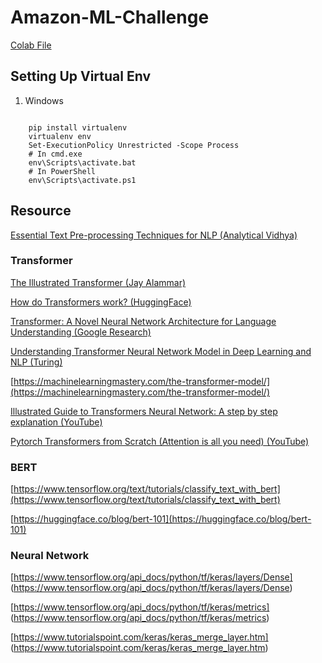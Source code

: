 # Amazon-ML-Challenge
[Colab File](https://colab.research.google.com/drive/1arLPTUSU2Ao3a_OFAY8wKrF_P0_qp2V5?usp=sharing)


## Setting Up Virtual Env
1. Windows 
```

    pip install virtualenv 
    virtualenv env
    Set-ExecutionPolicy Unrestricted -Scope Process
    # In cmd.exe
    env\Scripts\activate.bat
    # In PowerShell
    env\Scripts\activate.ps1
```

## Resource
[Essential Text Pre-processing Techniques for NLP (Analytical Vidhya)](https://www.analyticsvidhya.com/blog/2021/09/essential-text-pre-processing-techniques-for-nlp/)
[]()

### Transformer
[The Illustrated Transformer (Jay Alammar)](https://jalammar.github.io/illustrated-transformer/)

[How do Transformers work? (HuggingFace)](https://huggingface.co/learn/nlp-course/chapter1/4)

[Transformer: A Novel Neural Network Architecture for Language Understanding (Google Research)](https://ai.googleblog.com/2017/08/transformer-novel-neural-network.html)

[Understanding Transformer Neural Network Model in Deep Learning and NLP (Turing)](https://www.turing.com/kb/brief-introduction-to-transformers-and-their-power)

[https://machinelearningmastery.com/the-transformer-model/](https://machinelearningmastery.com/the-transformer-model/)

[Illustrated Guide to Transformers Neural Network: A step by step explanation (YouTube)](https://www.youtube.com/watch?v=4Bdc55j80l8)

[Pytorch Transformers from Scratch (Attention is all you need) (YouTube)](https://www.youtube.com/watch?v=U0s0f995w14)

### BERT
[https://www.tensorflow.org/text/tutorials/classify_text_with_bert](https://www.tensorflow.org/text/tutorials/classify_text_with_bert)

[https://huggingface.co/blog/bert-101](https://huggingface.co/blog/bert-101)

### Neural Network

[https://www.tensorflow.org/api_docs/python/tf/keras/layers/Dense] (https://www.tensorflow.org/api_docs/python/tf/keras/layers/Dense)

[https://www.tensorflow.org/api_docs/python/tf/keras/metrics] (https://www.tensorflow.org/api_docs/python/tf/keras/metrics)

[https://www.tutorialspoint.com/keras/keras_merge_layer.htm] (https://www.tutorialspoint.com/keras/keras_merge_layer.htm)
